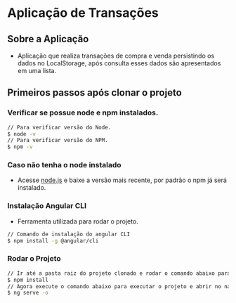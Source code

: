 # Aplicação de Transações

## Sobre a Aplicação
- Aplicação que realiza transações de compra e venda persistindo os dados no LocalStorage, após consulta esses dados são apresentados em uma lista.

## Primeiros passos após clonar o projeto
### Verificar se possue node e npm instalados.
```sh
// Para verificar versão do Node.
$ node -v
// Para verificar versão do NPM.
$ npm -v
```

### Caso não tenha o node instalado
- Acesse [node.js](https://nodejs.org/en/) e baixe a versão mais recente, por padrão o npm já será instalado.


### Instalação Angular CLI
- Ferramenta utilizada para rodar o projeto.
```sh
// Comando de instalação do angular CLI
$ npm install -g @angular/cli
```

### Rodar o Projeto
```sh
// Ir até a pasta raiz do projeto clonado e rodar o comando abaixo para instalar todas as dependências
$ npm install
// Agora execute o comando abaixo para executar o projeto e abrir no navegador
$ ng serve -o
```
